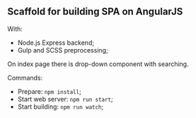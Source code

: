 ## Scaffold for building SPA on AngularJS

With:
- Node.js Express backend;
- Gulp and SCSS preprocessing;

On index page there is drop-down component with searching.

Commands:
- Prepare: `npm install`;
- Start web server: `npm run start`;
- Start building: `npm run watch`; 